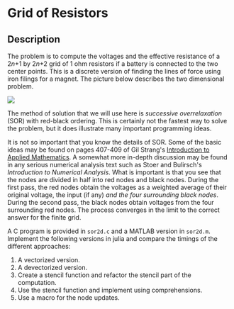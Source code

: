 <HTML>

<body>

<H1>Grid of Resistors</H1>

<h2>Description</h2>

<p> The problem is to compute the voltages and the effective
resistance of a 2<i>n</i>+1 by 2<i>n</i>+2 grid of 1 ohm resistors if
a battery is connected to the two center points. This is a discrete
version of finding the lines of force using iron filings for a magnet.
The picture below describes the two dimensional problem.</p>

<img src="http://beowulf.lcs.mit.edu/18.337-2004/hw1/battery.gif">

<p> The method of solution that we will use here is <i>successive
overrelaxation</i> (SOR) with red-black ordering. This is certainly
not the fastest way to solve the problem, but it does illustrate many
important programming ideas. </p>

<p> It is not so important that you know the details of SOR. Some of
the basic ideas may be found on pages 407-409 of Gil Strang's <a
href="http://www-math.mit.edu/%7Egs/books/itam_toc.html">Introduction
to Applied Mathematics</a>. A somewhat more in-depth discussion may
be found in any serious numerical analysis text such as Stoer and
Bulirsch's <em>Introduction to Numerical Analysis</em>. What is
important is that you see that the nodes are divided in half into red
nodes and black nodes. During the first pass, the red nodes obtain the
voltages as a weighted average of their original voltage, the input
(if any) <i>and the four surrounding black nodes</i>. During the
second pass, the black nodes obtain voltages from the four surrounding
red nodes. The process converges in the limit to the correct answer
for the finite grid.</p>

A C program is provided in `sor2d.c` and a MATLAB version in `sor2d.m`. Implement the following versions in julia and compare the timings of the different approaches:

1. A vectorized version.
2. A devectorized version.
3. Create a stencil function and refactor the stencil part of the computation.
4. Use the stencil function and implement using comprehensions.
5. Use a macro for the node updates.

  </BODY>
</HTML>
